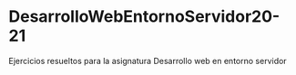 # DesarrolloWebEntornoServidor20-21
Ejercicios resueltos para la asignatura Desarrollo web en entorno servidor
